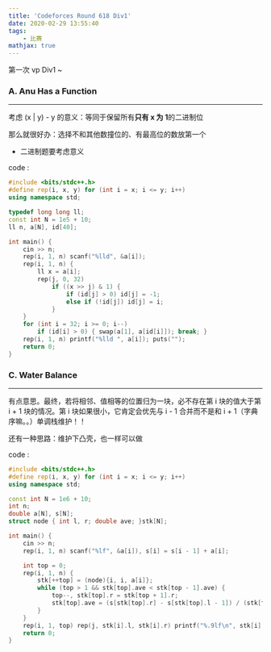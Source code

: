 ```yaml
---
title: 'Codeforces Round 618 Div1'
date: 2020-02-29 13:55:40
tags: 
    - 比赛
mathjax: true
---
```


第一次 vp Div1 ~

### A. Anu Has a Function
-----

考虑 (x | y) - y 的意义：等同于保留所有**只有 x 为 1**的二进制位

那么就很好办：选择不和其他数撞位的、有最高位的数放第一个

* 二进制题要考虑意义

code :
``` c++
#include <bits/stdc++.h>
#define rep(i, x, y) for (int i = x; i <= y; i++)
using namespace std;

typedef long long ll;
const int N = 1e5 + 10;
ll n, a[N], id[40];

int main() {
    cin >> n;
    rep(i, 1, n) scanf("%lld", &a[i]);
    rep(i, 1, n) {
        ll x = a[i];
        rep(j, 0, 32)
            if ((x >> j) & 1) {
                if (id[j] > 0) id[j] = -1;
                else if (!id[j]) id[j] = i;
            }
    }
    for (int i = 32; i >= 0; i--)
        if (id[i] > 0) { swap(a[1], a[id[i]]); break; }
    rep(i, 1, n) printf("%lld ", a[i]); puts("");
    return 0;
}
```

### C. Water Balance
-----

有点意思。最终，若将相邻、值相等的位置归为一块，必不存在第 i 块的值大于第 i + 1 块的情况。第 i 块如果很小，它肯定会优先与 i - 1 合并而不是和 i + 1（字典序嘛。。）单调栈维护！！

还有一种思路：维护下凸壳，也一样可以做

code :
``` c++
#include <bits/stdc++.h>
#define rep(i, x, y) for (int i = x; i <= y; i++)
using namespace std;

const int N = 1e6 + 10;
int n;
double a[N], s[N];
struct node { int l, r; double ave; }stk[N];

int main() {
    cin >> n;
    rep(i, 1, n) scanf("%lf", &a[i]), s[i] = s[i - 1] + a[i];

    int top = 0;
    rep(i, 1, n) {
        stk[++top] = (node){i, i, a[i]};
        while (top > 1 && stk[top].ave < stk[top - 1].ave) {
            top--, stk[top].r = stk[top + 1].r;
            stk[top].ave = (s[stk[top].r] - s[stk[top].l - 1]) / (stk[top].r - stk[top].l + 1);
        }
    }
    rep(i, 1, top) rep(j, stk[i].l, stk[i].r) printf("%.9lf\n", stk[i].ave);
    return 0;
}
```